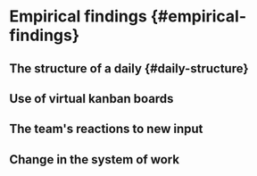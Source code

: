 
# Empirical findings {#empirical-findings}

## The structure of a daily {#daily-structure}

## Use of virtual kanban boards

## The team's reactions to new input

## Change in the system of work
